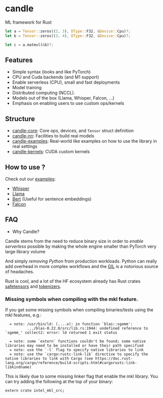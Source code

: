 # candle
ML framework for Rust

```rust
let a = Tensor::zeros((2, 3), DType::F32, &Device::Cpu)?;
let b = Tensor::zeros((3, 4), DType::F32, &Device::Cpu)?;

let c = a.matmul(&b)?;
```

## Features

- Simple syntax (looks and like PyTorch)
- CPU and Cuda backends (and M1 support)
- Enable serverless (CPU), small and fast deployments
- Model training
- Distributed computing (NCCL).
- Models out of the box (Llama, Whisper, Falcon, ...)
- Emphasis on enabling users to use custom ops/kernels

## Structure

- [candle-core](./candle-core): Core ops, devices, and `Tensor` struct definition
- [candle-nn](./candle-nn/): Facilities to build real models
- [candle-examples](./candle-examples/): Real-world like examples on how to use the library in real settings
- [candle-kernels](./candle-kernels/): CUDA custom kernels

## How to use ?

Check out our [examples](./candle-examples/examples/):

- [Whisper](./candle-examples/examples/whisper/)
- [Llama](./candle-examples/examples/llama/)
- [Bert](./candle-examples/examples/bert/) (Useful for sentence embeddings)
- [Falcon](./candle-examples/examples/falcon/)



## FAQ

- Why Candle?

Candle stems from the need to reduce binary size in order to *enable serverless*
possible by making the whole engine smaller than PyTorch very large library volume

And simply *removing Python* from production workloads.
Python can really add overhead in more complex workflows and the [GIL](https://www.backblaze.com/blog/the-python-gil-past-present-and-future/) is a notorious source of headaches.

Rust is cool, and a lot of the HF ecosystem already has Rust crates [safetensors](https://github.com/huggingface/safetensors) and [tokenizers](https://github.com/huggingface/tokenizers).

### Missing symbols when compiling with the mkl feature.

If you get some missing symbols when compiling binaries/tests using the mkl
features, e.g.:
```
  = note: /usr/bin/ld: (....o): in function `blas::sgemm':
          .../blas-0.22.0/src/lib.rs:1944: undefined reference to `sgemm_' collect2: error: ld returned 1 exit status

  = note: some `extern` functions couldn't be found; some native libraries may need to be installed or have their path specified
  = note: use the `-l` flag to specify native libraries to link
  = note: use the `cargo:rustc-link-lib` directive to specify the native libraries to link with Cargo (see https://doc.rust-lang.org/cargo/reference/build-scripts.html#cargorustc-link-libkindname)
```

This is likely due to some missing linker flag that enable the mkl library. You
can try adding the following at the top of your binary:
```
extern crate intel_mkl_src;
```
